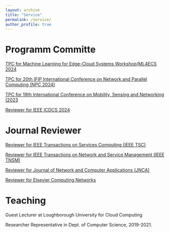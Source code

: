 ```yaml
---
layout: archive
title: "Service"
permalink: /service/
author_profile: true
---
```


# Programm Committe

[TPC for Machine Learning for Edge-Cloud Systems Workshop(ML4ECS 2024](https://ml4ecs.e-ce.uth.gr/#program)

[TPC for 20th IFIP International Conference on Network and Parallel Computing (NPC 2024)](https://www.npc-conference.com/#/npc2024/)

[TPC for 19th International Conference on Mobility, Sensing and Networking (2023](https://ieee-msn.org/2023/progcom.php)

[Reviewer for IEEE ICDCS 2024](https://icdcs2024.icdcs.org/)

# Journal Reviewer

[Reviewer for IEEE Transactions on Services Computing (IEEE TSC)](https://ieeexplore.ieee.org/xpl/RecentIssue.jsp?punumber=4629386)

[Reviewer for IEEE Transactions on Network and Service Management (IEEE TNSM)](https://ieeexplore.ieee.org/xpl/RecentIssue.jsp?punumber=4275028)

[Reviewer for Journal of Network and Computer Applications (JNCA)](https://www.sciencedirect.com/journal/journal-of-network-and-computer-applications)

[Reviewer for Elsevier Computing Networks](https://www.sciencedirect.com/journal/computer-networks)

# Teaching

 Guest Lecturer at Loughborough University for Cloud Computing
 
 Researcher Representative in Dept. of Computer Science, 2019-2021.